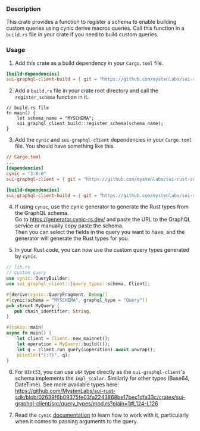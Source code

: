 ### Description
This crate provides a function to register a schema to enable building custom queries using cynic derive macros queries. Call
this function in a `build.rs` file in your crate if you need to build custom queries.

### Usage
1. Add this crate as a build dependency in your `Cargo.toml` file.
```toml
[build-dependencies]
sui-graphql-client-build = { git = "https://github.com/mystenlabs/sui-rust-sdk", package = "sui-graphql-client-build", branch = "master" }
```

2. Add a `build.rs` file in your crate root directory and call the `register_schema` function in it.
```rust,ignore
// build.rs file
fn main() {
    let schema_name = "MYSCHEMA";
    sui_graphql_client_build::register_schema(schema_name);
}
```

3. Add the `cynic` and `sui-graphql-client` dependencies in your `Cargo.toml` file. You should have something like this.
```toml
// Cargo.toml
...
[dependencies]
cynic = "3.8.0"
sui-graphql-client = { git = "https://github.com/mystenlabs/sui-rust-sdk", package = "sui-graphql-client", branch = "master" }

[build-dependencies]
sui-graphql-client-build = { git = "https://github.com/mystenlabs/sui-rust-sdk", package = "sui-graphql-client-build", branch = "master" }
```

4. If using `cynic`, use the cynic generator to generate the Rust types from the GraphQL schema. \
   Go to https://generator.cynic-rs.dev/ and paste the URL to the GraphQL service or manually copy paste the schema. \
   Then you can select the fields in the query you want to have, and the generator will generate the Rust types for you.

5. In your Rust code, you can now use the custom query types generated by `cynic`.

```rust
// lib.rs
// Custom query
use cynic::QueryBuilder;
use sui_graphql_client::{query_types::schema, Client};

#[derive(cynic::QueryFragment, Debug)]
#[cynic(schema = "MYSCHEMA", graphql_type = "Query")]
pub struct MyQuery {
   pub chain_identifier: String,
}

#[tokio::main]
async fn main() {
    let client = Client::new_mainnet();
    let operation = MyQuery::build(());
    let q = client.run_query(&operation).await.unwrap();
    println!("{:?}", q);
}
```

6. For `UInt53`, you can use `u64` type directly as the `sui-graphql-client`'s schema implements the `impl_scalar`. Similarly for other types (Base64, DateTime). See more available types here: https://github.com/MystenLabs/sui-rust-sdk/blob/02639f6b09375fe03fa2243868be17bec1dfa33c/crates/sui-graphql-client/src/query_types/mod.rs?plain=1#L124-L126

7. Read the `cynic` [documentation](https://cynic-rs.dev/) to learn how to work with it, particularly when it comes to passing arguments to the query.
